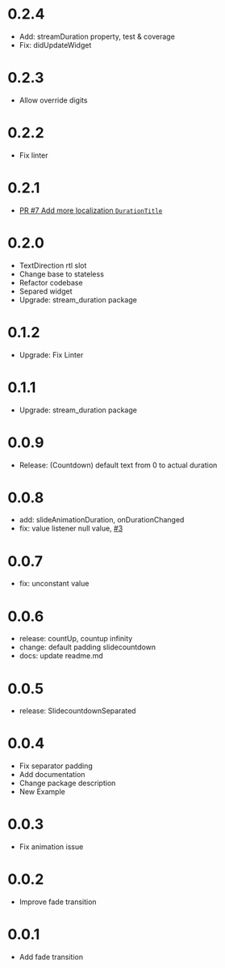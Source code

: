# 0.2.4
* Add: streamDuration property, test & coverage
* Fix: didUpdateWidget

# 0.2.3
* Allow override digits

# 0.2.2
* Fix linter

# 0.2.1
* [PR #7 Add more localization `DurationTitle`](https://github.com/farhanfadila1717/slide_countdown/pull/7)

# 0.2.0
* TextDirection rtl slot
* Change base to stateless
* Refactor codebase
* Separed widget
* Upgrade: stream_duration package

# 0.1.2
* Upgrade: Fix Linter

# 0.1.1
* Upgrade: stream_duration package

# 0.0.9
* Release: (Countdown) default text from 0 to actual duration


# 0.0.8
* add: slideAnimationDuration, onDurationChanged
* fix: value listener null value, [#3](https://github.com/farhanfadila1717/slide_countdown/issues/3#issue-1077536704) 


# 0.0.7
* fix: unconstant value

# 0.0.6
* release: countUp, countup infinity
* change: default padding slidecountdown
* docs: update readme.md

# 0.0.5
* release: SlidecountdownSeparated

# 0.0.4
* Fix separator padding
* Add documentation
* Change package description
* New Example


# 0.0.3
* Fix animation issue

# 0.0.2
* Improve fade transition

# 0.0.1
* Add fade transition